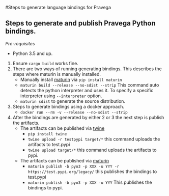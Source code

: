 #Steps to generate language bindings for Pravega

## Steps to generate and publish Pravega Python bindings.

*Pre-requisites*
- Python 3.5 and up.

1. Ensure `cargo build` works fine.
2. There are two ways of running generating bindings. This describes the steps where maturin is manually installed.
    - Manually install [maturin](https://github.com/PyO3/maturin) via `pip install maturin`
    - `maturin build --release --no-sdist --strip` This command auto detects the python interpreter and uses it. To
    specify a specific interpreter using `--interpreter` option.
    - `maturin sdist` to generate the source distribution. 
3. Steps to generate bindings using a docker approach.
    - `docker run --rm -v --release --no-sdist --strip`
4. After the bindings are generated by either 2 or 3 the next step is publish the artifacts.
   - The artifacts can be published via [twine](https://github.com/pypa/twine)
        - `pip install twine`
        - `twine upload -r testpypi target/*` this command uploads the artifacts to test.pypi
        - `twine upload target/*` this command uploads the artifacts to pypi.
   - The artifacts can be published via [maturin](https://github.com/PyO3/maturin)
        - `maturin publish -b pyo3 -p XXX -u YYY -r https://test.pypi.org/legacy/` this publishes the bindings to test.pypi
        - `maturin publish -b pyo3 -p XXX -u YYY` This publishes the bindings to pypi.